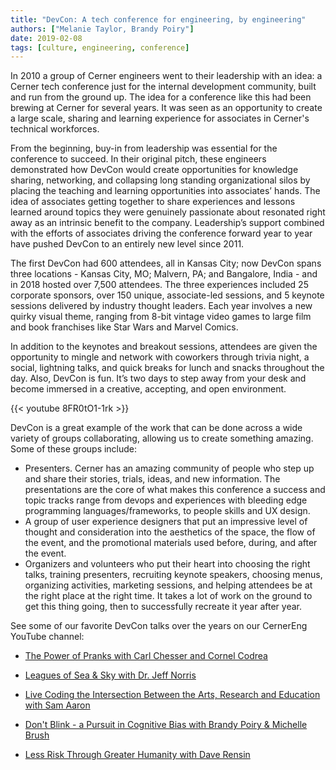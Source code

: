 ```yaml
---
title: "DevCon: A tech conference for engineering, by engineering"
authors: ["Melanie Taylor, Brandy Poiry"]
date: 2019-02-08
tags: [culture, engineering, conference]
---
```


In 2010 a group of Cerner engineers went to their leadership with an idea: a Cerner tech conference just for the internal development community, built and run from the ground up. The idea for a conference like this had been brewing at Cerner for several years. It was seen as an opportunity to create a large scale, sharing and learning experience for associates in Cerner's technical workforces.

From the beginning, buy-in from leadership was essential for the conference to succeed. In their original pitch, these engineers demonstrated how DevCon would create opportunities for knowledge sharing, networking, and collapsing long standing organizational silos by placing the teaching and learning opportunities into associates’ hands. The idea of associates getting together to share experiences  and lessons learned around topics they were genuinely passionate about resonated right away as an intrinsic benefit to the company. Leadership’s support combined with the efforts of associates driving the conference forward year to year have pushed DevCon to an entirely new level since 2011.

The first DevCon had 600 attendees, all in Kansas City; now DevCon spans three locations - Kansas City, MO; Malvern, PA; and Bangalore, India - and in 2018 hosted over 7,500 attendees.  The three experiences included 25 corporate sponsors, over 150 unique, associate-led sessions, and 5 keynote sessions delivered by industry thought leaders. Each year involves a new quirky visual theme, ranging from 8-bit vintage video games to large film and book franchises like Star Wars and Marvel Comics.

In addition to the keynotes and breakout sessions, attendees are given the opportunity to mingle and network with coworkers through trivia night, a social, lightning talks, and quick breaks for lunch and snacks throughout the day.  Also, DevCon is fun. It’s two days to step away from your desk and become immersed in a creative, accepting, and open environment.

{{< youtube 8FR0tO1-1rk >}}

DevCon is a great example of the work that can be done across a wide variety of groups collaborating, allowing us to create something amazing. Some of these groups include:

* Presenters. Cerner has an amazing community of people who step up and share their stories, trials, ideas, and new information. The presentations are the core of what makes this conference a success and topic tracks range from devops and experiences with bleeding edge programming languages/frameworks, to people skills and UX design.
* A group of user experience designers that put an impressive level of thought and consideration into the aesthetics of the space, the flow of the event, and the promotional materials used before, during, and after the event.
* Organizers and volunteers who put their heart into choosing the right talks, training presenters, recruiting keynote speakers, choosing menus, organizing activities, marketing sessions, and helping attendees be at the right place at the right time. It takes a lot of work on the ground to get this thing going, then to successfully recreate it year after year.

See some of our favorite DevCon talks over the years on our CernerEng YouTube channel:

* [The Power of Pranks with Carl Chesser and Cornel Codrea](https://www.youtube.com/watch?v=5Aabg_IpXpk)

* [Leagues of Sea & Sky with Dr. Jeff Norris](https://www.youtube.com/watch?v=1d-Hx7v36ng)

* [Live Coding the Intersection Between the Arts, Research and Education with Sam Aaron]( https://www.youtube.com/watch?v=ecjvI-CbR60)

* [Don't Blink - a Pursuit in Cognitive Bias with Brandy Poiry & Michelle Brush](https://www.youtube.com/watch?v=vZpt1lHYTNE)

* [Less Risk Through Greater Humanity with Dave Rensin](https://www.youtube.com/watch?v=0zqBlRW_6jA)
